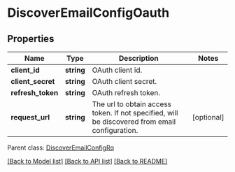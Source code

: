 # DiscoverEmailConfigOauth

## Properties
Name | Type | Description | Notes
------------ | ------------- | ------------- | -------------
**client_id** | **string** | OAuth client id. | 
**client_secret** | **string** | OAuth client secret. | 
**refresh_token** | **string** | OAuth refresh token. | 
**request_url** | **string** | The url to obtain access token. If not specified, will be discovered from email configuration. | [optional] 

 Parent class: [DiscoverEmailConfigRq](DiscoverEmailConfigRq.md)

[[Back to Model list]](README.md#documentation-for-models) [[Back to API list]](README.md#documentation-for-api-endpoints) [[Back to README]](README.md)


